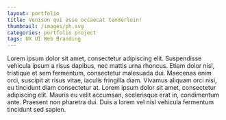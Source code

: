 ```yaml
---
layout: portfolio
title: Venison qui esse occaecat tenderloin!
thumbnail: /images/ph.svg
categories: portfolio project
tags: UX UI Web Branding 
---
```


Lorem ipsum dolor sit amet, consectetur adipiscing elit. Suspendisse vehicula ipsum a risus dapibus, nec mattis urna rhoncus. Etiam dolor nisl, tristique et sem fermentum, consectetur malesuada dui. Maecenas enim orci, suscipit at risus vitae, iaculis fringilla diam. Vivamus aliquam orci nisi, eu tincidunt diam consectetur at. Lorem ipsum dolor sit amet, consectetur adipiscing elit. Mauris eu velit accumsan, scelerisque erat in, condimentum ante. Praesent non pharetra dui. Duis a lorem vel nisl vehicula fermentum tincidunt sed sapien.
